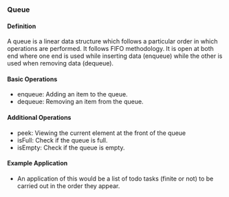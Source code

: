 ### Queue

#### Definition
A queue is a linear data structure which follows a particular order in which operations are performed. It follows FIFO methodology. It is open at both end where one end is used while inserting data (enqueue) while the other is used when removing data (dequeue).

#### Basic Operations
- enqueue: Adding an item to the queue.
- dequeue: Removing an item from the queue.

#### Additional Operations
- peek: Viewing the current element at the front of the queue
- isFull: Check if the queue is full.
- isEmpty: Check if the queue is empty.


#### Example Application
- An application of this would be a list of todo tasks (finite or not) to be carried out in the order they appear.
